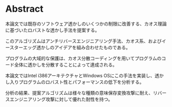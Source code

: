 # Abstract

本論文では既存のソフトウェア透かしのいくつかの制限に改善する、カオス理論に基づいたロバストな透かし手法を提案する。

このアルゴリズムはアンチリバースエンジニアリング手法、カオス系、およびイースターエッグ透かしのアイデアを組み合わせたものである。

プログラムの大域的な保護は、カオス分散コーディングを用いてプログラムのコード全体に透かしを分散することによって達成される。

本論文ではIntel i386アーキテクチャとWindows OSにこの手法を実装し、透かし入りプログラムのロバスト性とパフォーマンスの低下を分析する。

分析の結果、提案アルゴリズムは様々な種類の意味保存変換攻撃に耐え、リバースエンジニアリング攻撃に対して優れた耐性を持つ。

